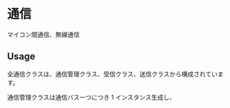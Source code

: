 # 通信

マイコン間通信、無線通信

## Usage

全通信クラスは、通信管理クラス、受信クラス、送信クラスから構成されています。

通信管理クラスは通信バス一つにつき 1 インスタンス生成し、
